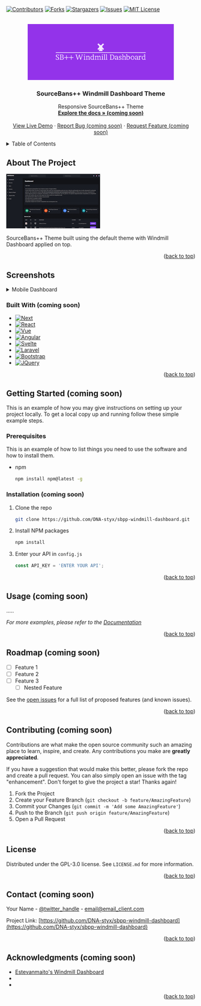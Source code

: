 <!-- Improved compatibility of back to top link: See: https://github.com/othneildrew/Best-README-Template/pull/73 -->
<a id="readme-top"></a>
<!--
*** Thanks for checking out the Best-README-Template. If you have a suggestion
*** that would make this better, please fork the repo and create a pull request
*** or simply open an issue with the tag "enhancement".
*** Don't forget to give the project a star!
*** Thanks again! Now go create something AMAZING! :D
-->



<!-- PROJECT SHIELDS -->
<!--
*** I'm using markdown "reference style" links for readability.
*** Reference links are enclosed in brackets [ ] instead of parentheses ( ).
*** See the bottom of this document for the declaration of the reference variables
*** for contributors-url, forks-url, etc. This is an optional, concise syntax you may use.
*** https://www.markdownguide.org/basic-syntax/#reference-style-links
-->
[![Contributors][contributors-shield]][contributors-url]
[![Forks][forks-shield]][forks-url]
[![Stargazers][stars-shield]][stars-url]
[![Issues][issues-shield]][issues-url]
[![MIT License][license-shield]][license-url]




<!-- PROJECT LOGO -->
<br />
<div align="center">
  <a href="https://github.com/DNA-styx/sbpp-windmill-dashboard">
    <img src="https://raw.githubusercontent.com/DNA-styx/SBPP-Windmill-Dashboard/main/assets/sbpp-windmill-dashboard-logo.png" alt="Sourcebans++ Windmill Dashboard Theme Logo" width="390" height="149">
  </a>

<h3 align="center">SourceBans++ Windmill Dashboard Theme</h3>

  <p align="center">
    Responsive SourceBans++ Theme
    <br />
    <a href="https://github.com/DNA-styx/sbpp-windmill-dashboard"><strong>Explore the docs » (coming soon)</strong></a>
    <br />
    <br />
    <a href="https://sourcebans.dnagames.site/">View Live Demo</a>
    ·
    <a href="https://github.com/DNA-styx/sbpp-windmill-dashboard/issues/new?labels=bug&template=bug-report---.md">Report Bug (coming soon)</a>
    ·
    <a href="https://github.com/DNA-styx/sbpp-windmill-dashboard/issues/new?labels=enhancement&template=feature-request---.md">Request Feature (coming soon)</a>
  </p>
</div>



<!-- TABLE OF CONTENTS -->
<details>
  <summary>Table of Contents</summary>
  <ol>
    <li>
      <a href="#about-the-project">About The Project</a>
      <ul>
        <li><a href="#built-with">Built With</a></li>
      </ul>
    </li>
    <li>
      <a href="#getting-started">Getting Started</a>
      <ul>
        <li><a href="#prerequisites">Prerequisites</a></li>
        <li><a href="#installation">Installation</a></li>
      </ul>
    </li>
    <li><a href="#usage">Usage</a></li>
    <li><a href="#roadmap">Roadmap</a></li>
    <li><a href="#contributing">Contributing</a></li>
    <li><a href="#license">License</a></li>
    <li><a href="#contact">Contact</a></li>
    <li><a href="#acknowledgments">Acknowledgments</a></li>
  </ol>
</details>



<!-- ABOUT THE PROJECT -->
## About The Project

![Product Name Screen Shot](https://raw.githubusercontent.com/DNA-styx/sbpp-windmill-dashboard/main/sbpp-windmill-dashboard/screenshot.jpg)

SourceBans++ Theme built using the default theme with Windmill Dashboard applied on top.

<p align="right">(<a href="#readme-top">back to top</a>)</p>



## Screenshots



<!-- TABLE OF CONTENTS -->
<details>
  <summary>Mobile Dashboard</summary>
  Dashboard on Mobile 
  <p>
    <img src="https://raw.githubusercontent.com/DNA-styx/SBPP-Windmill-Dashboard/main/assets/screenshots/Screenshot_Mobile_Dashboard_Dark.png" >
    <img src="https://raw.githubusercontent.com/DNA-styx/SBPP-Windmill-Dashboard/main/assets/screenshots/Screenshot_Mobile_Dashboard_Dark.png" >
</p>
  
</details>






### Built With (coming soon)

* [![Next][Next.js]][Next-url]
* [![React][React.js]][React-url]
* [![Vue][Vue.js]][Vue-url]
* [![Angular][Angular.io]][Angular-url]
* [![Svelte][Svelte.dev]][Svelte-url]
* [![Laravel][Laravel.com]][Laravel-url]
* [![Bootstrap][Bootstrap.com]][Bootstrap-url]
* [![JQuery][JQuery.com]][JQuery-url]

<p align="right">(<a href="#readme-top">back to top</a>)</p>



<!-- GETTING STARTED -->
## Getting Started (coming soon)

This is an example of how you may give instructions on setting up your project locally.
To get a local copy up and running follow these simple example steps.

### Prerequisites

This is an example of how to list things you need to use the software and how to install them.
* npm
  ```sh
  npm install npm@latest -g
  ```

### Installation (coming soon)

1. Clone the repo
   ```sh
   git clone https://github.com/DNA-styx/sbpp-windmill-dashboard.git
   ```
3. Install NPM packages
   ```sh
   npm install
   ```
4. Enter your API in `config.js`
   ```js
   const API_KEY = 'ENTER YOUR API';
   ```

<p align="right">(<a href="#readme-top">back to top</a>)</p>



<!-- USAGE EXAMPLES -->
## Usage (coming soon)

.....

_For more examples, please refer to the [Documentation](https://example.com)_

<p align="right">(<a href="#readme-top">back to top</a>)</p>



<!-- ROADMAP -->
## Roadmap (coming soon)

- [ ] Feature 1
- [ ] Feature 2
- [ ] Feature 3
    - [ ] Nested Feature

See the [open issues](https://github.com/DNA-styx/sbpp-windmill-dashboard/issues) for a full list of proposed features (and known issues).

<p align="right">(<a href="#readme-top">back to top</a>)</p>



<!-- CONTRIBUTING -->
## Contributing (coming soon)

Contributions are what make the open source community such an amazing place to learn, inspire, and create. Any contributions you make are **greatly appreciated**.

If you have a suggestion that would make this better, please fork the repo and create a pull request. You can also simply open an issue with the tag "enhancement".
Don't forget to give the project a star! Thanks again!

1. Fork the Project
2. Create your Feature Branch (`git checkout -b feature/AmazingFeature`)
3. Commit your Changes (`git commit -m 'Add some AmazingFeature'`)
4. Push to the Branch (`git push origin feature/AmazingFeature`)
5. Open a Pull Request

<p align="right">(<a href="#readme-top">back to top</a>)</p>



<!-- LICENSE -->
## License

Distributed under the GPL-3.0 license. See `LICENSE.md` for more information.

<p align="right">(<a href="#readme-top">back to top</a>)</p>



<!-- CONTACT -->
## Contact (coming soon)

Your Name - [@twitter_handle](https://twitter.com/twitter_handle) - email@email_client.com

Project Link: [https://github.com/DNA-styx/sbpp-windmill-dashboard](https://github.com/DNA-styx/sbpp-windmill-dashboard)

<p align="right">(<a href="#readme-top">back to top</a>)</p>



<!-- ACKNOWLEDGMENTS -->
## Acknowledgments (coming soon)

* [Estevanmaito's Windmill Dashboard](https://github.com/estevanmaito/windmill-dashboard)
* []()
* []()

<p align="right">(<a href="#readme-top">back to top</a>)</p>



<!-- MARKDOWN LINKS & IMAGES -->
<!-- https://www.markdownguide.org/basic-syntax/#reference-style-links -->
[contributors-shield]: https://img.shields.io/github/contributors/DNA-styx/sbpp-windmill-dashboard.svg?style=for-the-badge
[contributors-url]: https://github.com/DNA-styx/sbpp-windmill-dashboard/graphs/contributors
[forks-shield]: https://img.shields.io/github/forks/DNA-styx/sbpp-windmill-dashboard.svg?style=for-the-badge
[forks-url]: https://github.com/DNA-styx/sbpp-windmill-dashboard/network/members
[stars-shield]: https://img.shields.io/github/stars/DNA-styx/sbpp-windmill-dashboard.svg?style=for-the-badge
[stars-url]: https://github.com/DNA-styx/sbpp-windmill-dashboard/stargazers
[issues-shield]: https://img.shields.io/github/issues/DNA-styx/sbpp-windmill-dashboard.svg?style=for-the-badge
[issues-url]: https://github.com/DNA-styx/sbpp-windmill-dashboard/issues
[license-shield]: https://img.shields.io/github/license/DNA-styx/sbpp-windmill-dashboard.svg?style=for-the-badge
[license-url]: https://github.com/DNA-styx/sbpp-windmill-dashboard/blob/master/LICENSE.txt
[linkedin-shield]: https://img.shields.io/badge/-LinkedIn-black.svg?style=for-the-badge&logo=linkedin&colorB=555
[linkedin-url]: https://linkedin.com/in/linkedin_username
[product-screenshot]: images/screenshot.png
[Next.js]: https://img.shields.io/badge/next.js-000000?style=for-the-badge&logo=nextdotjs&logoColor=white
[Next-url]: https://nextjs.org/
[React.js]: https://img.shields.io/badge/React-20232A?style=for-the-badge&logo=react&logoColor=61DAFB
[React-url]: https://reactjs.org/
[Vue.js]: https://img.shields.io/badge/Vue.js-35495E?style=for-the-badge&logo=vuedotjs&logoColor=4FC08D
[Vue-url]: https://vuejs.org/
[Angular.io]: https://img.shields.io/badge/Angular-DD0031?style=for-the-badge&logo=angular&logoColor=white
[Angular-url]: https://angular.io/
[Svelte.dev]: https://img.shields.io/badge/Svelte-4A4A55?style=for-the-badge&logo=svelte&logoColor=FF3E00
[Svelte-url]: https://svelte.dev/
[Laravel.com]: https://img.shields.io/badge/Laravel-FF2D20?style=for-the-badge&logo=laravel&logoColor=white
[Laravel-url]: https://laravel.com
[Bootstrap.com]: https://img.shields.io/badge/Bootstrap-563D7C?style=for-the-badge&logo=bootstrap&logoColor=white
[Bootstrap-url]: https://getbootstrap.com
[JQuery.com]: https://img.shields.io/badge/jQuery-0769AD?style=for-the-badge&logo=jquery&logoColor=white
[JQuery-url]: https://jquery.com 
